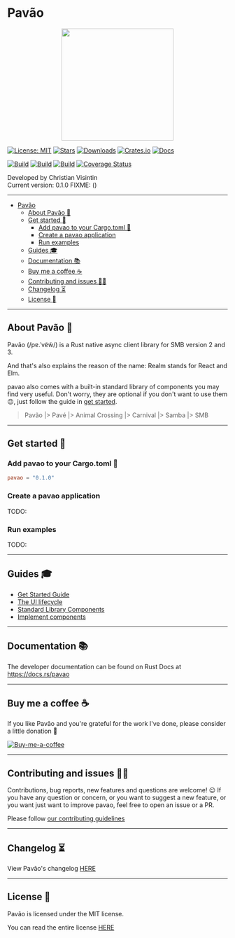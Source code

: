 # Pavão

<p align="center">
  <img src="docs/images/pavao.svg" width="256" height="256" />
</p>

[![License: MIT](https://img.shields.io/badge/License-MIT-teal.svg)](https://opensource.org/licenses/MIT) [![Stars](https://img.shields.io/github/stars/veeso/pavao.svg)](https://github.com/veeso/pavao) [![Downloads](https://img.shields.io/crates/d/pavao.svg)](https://crates.io/crates/pavao) [![Crates.io](https://img.shields.io/badge/crates.io-v0.1.0-orange.svg)](https://crates.io/crates/pavao) [![Docs](https://docs.rs/pavao/badge.svg)](https://docs.rs/pavao)  

[![Build](https://github.com/veeso/pavao/workflows/Linux/badge.svg)](https://github.com/veeso/pavao/actions) [![Build](https://github.com/veeso/pavao/workflows/MacOS/badge.svg)](https://github.com/veeso/pavao/actions) [![Build](https://github.com/veeso/pavao/workflows/Windows/badge.svg)](https://github.com/veeso/pavao/actions) [![Coverage Status](https://coveralls.io/repos/github/veeso/pavao/badge.svg?branch=main)](https://coveralls.io/github/veeso/pavao?branch=main)

Developed by Christian Visintin  
Current version: 0.1.0 FIXME: ()

---

- [Pavão](#pavão)
  - [About Pavão 🦚](#about-pavão-)
  - [Get started 🏁](#get-started-)
    - [Add pavao to your Cargo.toml 🦀](#add-pavao-to-your-cargotoml-)
    - [Create a pavao application](#create-a-pavao-application)
    - [Run examples](#run-examples)
  - [Guides 🎓](#guides-)
  - [Documentation 📚](#documentation-)
  - [Buy me a coffee ☕](#buy-me-a-coffee-)
  - [Contributing and issues 🤝🏻](#contributing-and-issues-)
  - [Changelog ⏳](#changelog-)
  - [License 📃](#license-)

---

## About Pavão 🦚

Pavão (/pɐ.ˈvɐ̃w̃/) is a Rust native async client library for SMB version 2 and 3.

And that's also explains the reason of the name: Realm stands for React and Elm.

pavao also comes with a built-in standard library of components you may find very useful. Don't worry, they are optional if you don't want to use them 😉, just follow the guide in [get started](#get-started-).

> Pavão |> Pavé |> Animal Crossing |> Carnival |> Samba |> SMB

---

## Get started 🏁

### Add pavao to your Cargo.toml 🦀

```toml
pavao = "0.1.0"
```

### Create a pavao application

TODO:

### Run examples

TODO:

---

## Guides 🎓

- [Get Started Guide](docs/get-started.md)
- [The UI lifecycle](docs/lifecycle.md)
- [Standard Library Components](docs/std-components.md)
- [Implement components](docs/new-components.md)

---

## Documentation 📚

The developer documentation can be found on Rust Docs at <https://docs.rs/pavao>

---

## Buy me a coffee ☕

If you like Pavão and you're grateful for the work I've done, please consider a little donation 🥳

[![Buy-me-a-coffee](https://img.buymeacoffee.com/button-api/?text=Buy%20me%20a%20coffee&emoji=&slug=veeso&button_colour=404040&font_colour=ffffff&font_family=Comic&outline_colour=ffffff&coffee_colour=FFDD00)](https://www.buymeacoffee.com/veeso)

---

## Contributing and issues 🤝🏻

Contributions, bug reports, new features and questions are welcome! 😉
If you have any question or concern, or you want to suggest a new feature, or you want just want to improve pavao, feel free to open an issue or a PR.

Please follow [our contributing guidelines](CONTRIBUTING.md)

---

## Changelog ⏳

View Pavão's changelog [HERE](CHANGELOG.md)

---

## License 📃

Pavão is licensed under the MIT license.

You can read the entire license [HERE](LICENSE)

